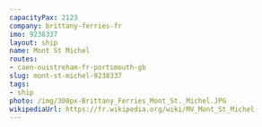 ```yaml
---
capacityPax: 2123
company: brittany-ferries-fr
imo: 9238337
layout: ship
name: Mont St Michel
routes:
- caen-ouistreham-fr-portsmouth-gb
slug: mont-st-michel-9238337
tags:
- ship
photo: /img/300px-Brittany_Ferries_Mont_St._Michel.JPG
wikipediaUrl: https://fr.wikipedia.org/wiki/MV_Mont_St_Michel
---
```

